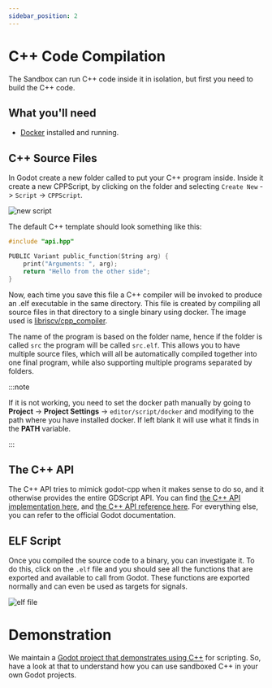 ```yaml
---
sidebar_position: 2
---
```


# C++ Code Compilation

The Sandbox can run C++ code inside it in isolation, but first you need to build the C++ code.

## What you'll need

- [Docker](https://docs.docker.com/compose/) installed and running.

## C++ Source Files

In Godot create a new folder called to put your C++ program inside. Inside it create a new CPPScript, by clicking on the folder and selecting `Create New` -> `Script` -> `CPPScript`.

![new script](/img/cppprogram/new-script.png)

The default C++ template should look something like this:

```cpp
#include "api.hpp"

PUBLIC Variant public_function(String arg) {
    print("Arguments: ", arg);
    return "Hello from the other side";
}
```

Now, each time you save this file a C++ compiler will be invoked to produce an .elf executable in the same directory. This file is created by compiling all source files in that directory to a single binary using docker. The image used is [libriscv/cpp_compiler](https://github.com/orgs/libriscv/packages).

The name of the program is based on the folder name, hence if the folder is called `src` the program will be called `src.elf`. This allows you to have multiple source files, which will all be automatically compiled together into one final program, while also supporting multiple programs separated by folders.

:::note

If it is not working, you need to set the docker path manually by going to **Project** -> **Project Settings** -> `editor/script/docker` and modifying to the path where you have installed docker. If left blank it will use what it finds in the **PATH** variable.

:::

## The C++ API

The C++ API tries to mimick godot-cpp when it makes sense to do so, and it otherwise provides the entire GDScript API. You can find [the C++ API implementation here](https://github.com/libriscv/godot-sandbox/tree/main/program/cpp/docker/api), and [the C++ API reference here](../godot_docs/cppapi.md). For everything else, you can refer to the official Godot documentation.

## ELF Script

Once you compiled the source code to a binary, you can investigate it. To do this, click on the `.elf` file and you should see all the functions that are exported and available to call from Godot. These functions are exported normally and can even be used as targets for signals.

![elf file](/img/cppprogram/elf-file.png)

# Demonstration

We maintain a [Godot project that demonstrates using C++](https://github.com/libriscv/godot-sandbox-demo) for scripting. So, have a look at that to understand how you can use sandboxed C++ in your own Godot projects.
